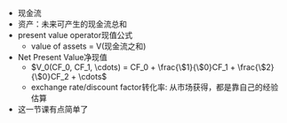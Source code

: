 * 现金流
* 资产：未来可产生的现金流总和
* present value operator现值公式
	* value of assets = V(现金流之和)
* Net Present Value净现值
	* $V_0(CF_0, CF_1, \cdots) = CF_0 + \frac{\$1}{\$0}CF_1 + \frac{\$2}{\$0}CF_2 + \cdots$
	* exchange rate/discount factor转化率: 从市场获得，都是靠自己的经验估算
* 这一节课有点简单了



